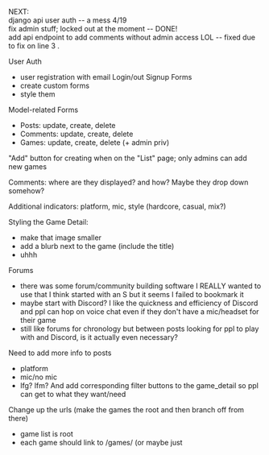 NEXT:  
django api user auth -- a mess 4/19  
fix admin stuff; locked out at the moment -- DONE!  
add api endpoint to add comments without admin access LOL -- fixed due to fix on line 3 . 

User Auth
  - user registration with email
Login/out Signup Forms
  - create custom forms
  - style them

Model-related Forms
  - Posts: update, create, delete
  - Comments: update, create, delete
  - Games: update, create, delete (+ admin priv)

"Add" button for creating when on the "List" page; only admins can add new games

Comments: where are they displayed? and how? Maybe they drop down somehow? 

Additional indicators: platform, mic, style (hardcore, casual, mix?)

Styling the Game Detail: 
  - make that image smaller
  - add a blurb next to the game (include the title)
  - uhhh

Forums
  - there was some forum/community building software I REALLY wanted to use that I think started with an S but it seems I failed to bookmark it
  - maybe start with Discord? I like the quickness and efficiency of Discord and ppl can hop on voice chat even if they don't have a mic/headset for their game
  - still like forums for chronology but between posts looking for ppl to play with and Discord, is it actually even necessary?


Need to add more info to posts
  - platform
  - mic/no mic
  - lfg? lfm? 
And add corresponding filter buttons to the game_detail so ppl can get to what they want/need

Change up the urls (make the games the root and then branch off from there)
  - game list is root
  - each game should link to /games/<game title> (or maybe just <title>)

